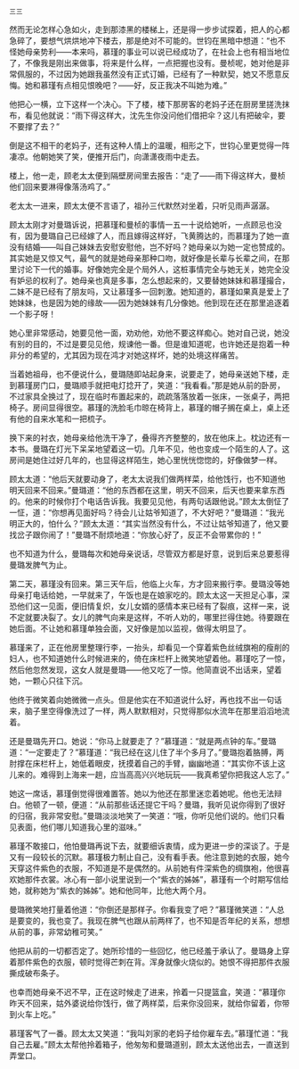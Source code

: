     三三 

   然而无论怎样心急如火，走到那漆黑的楼梯上，还是得一步步试探着，把人的心都急碎了，要想气烘烘地冲下楼去，那是绝对不可能的。世钧在黑暗中想道：“也不怪她母亲势利——本来吗，慕瑾的事业可以说已经成功了，在社会上也有相当地位了，不像我是刚出来做事，将来是什么样，一点把握也没有。曼桢呢，她对他是非常佩服的，不过因为她跟我虽然没有正式订婚，已经有了一种默契，她又不愿意反悔。她和慕瑾有点相见恨晚吧？——好，反正我决不叫她为难。”

   他把心一横，立下这样一个决心。下了楼，楼下那房客的老妈子还在厨房里搓洗抹布，看见他就说：“雨下得这样大，沈先生你没问他们借把伞？这儿有把破伞，要不要撑了去？”

   倒是这不相干的老妈子，还有这种人情上的温暖，相形之下，世钧心里更觉得一阵凄凉。他朝她笑了笑，便推开后门，向潇潇夜雨中走去。

   楼上，他一走，顾老太太便到隔壁房间里去报告：“走了——雨下得这样大，曼桢他们回来要淋得像落汤鸡了。”

   老太太一进来，顾太太便不言语了，祖孙三代默然对坐着，只听见雨声潺潺。

   顾太太刚才对曼璐诉说，把慕瑾和曼桢的事情一五一十说给她听，一点顾忌也没有，因为曼璐自己已经嫁了人，而且嫁得这样好，飞黄腾达的，而慕瑾为了她一直没有结婚——叫自己妹妹去安慰安慰他，岂不好吗？她母亲以为她一定也赞成的。其实她是又惊又气，最气的就是她母亲那种口吻，就好像是长辈与长辈之间，在那里讨论下一代的婚事。好像她完全是个局外人，这桩事情完全与她无关，她完全没有妒忌的权利了。她母亲也真是多事，怎么想起来的，又要替她妹妹和慕瑾撮合，二妹不是已经有了朋友吗，又让慕瑾多一回刺激。她知道的，慕瑾如果真是爱上了她妹妹，也是因为她的缘故——因为她妹妹有几分像她。他到现在还在那里追逐着一个影子呀！

   她心里非常感动，她要见他一面，劝劝他，劝他不要这样痴心。她对自己说，她没有别的目的，不过是要见见他，规谏他一番。但是谁知道呢，也许她还是抱着一种非分的希望的，尤其因为现在鸿才对她这样坏，她的处境这样痛苦。

   当着她祖母，也不便说什么，曼璐随即站起身来，说要走了，她母亲送她下楼，走到慕瑾房门口，曼璐顺手就把电灯捻开了，笑道：“我看看。”那是她从前的卧房，不过家具全换过了，现在临时布置起来的，疏疏落落放着一张床，一张桌子，两把椅子。房间显得很空。慕瑾的洗脸毛巾晾在椅背上，慕瑾的帽子搁在桌上，桌上还有他的自来水笔和一把梳子。

   换下来的衬衣，她母亲给他洗干净了，叠得齐齐整整的，放在他床上。枕边还有一本书。曼璐在灯光下呆呆地望着这一切。几年不见，他也变成一个陌生的人了。这房间是她住过好几年的，也显得这样陌生，她心里恍恍惚惚的，好像做梦一样。

   顾太太道：“他后天就要动身了，老太太说我们做两样菜，给他饯行，也不知道他明天回来不回来。”曼璐道：“他的东西都在这里，明天不回来，后天也要来拿东西的。他来的时候你打个电话告诉我。我要见见他，有两句话跟他说。”顾太太倒怔了一怔，道：“你想再见面好吗？待会儿让姑爷知道了，不大好吧？”曼璐道：“我光明正大的，怕什么？”顾太太道：“其实当然没有什么，不过让姑爷知道了，他又要找岔子跟你闹了！”曼璐不耐烦地道：“你放心好了，反正不会带累你的！”

   也不知道为什么，曼璐每次和她母亲说话，尽管双方都是好意，说到后来总要惹得曼璐发脾气为止。

   第二天，慕瑾没有回来。第三天午后，他临上火车，方才回来搬行李。曼璐没等她母亲打电话给她，一早就来了，午饭也是在娘家吃的。顾太太这一天担足心事，深恐他们这一见面，便旧情复炽，女儿女婿的感情本来已经有了裂痕，这样一来，说不定就要决裂了。女儿的脾气向来是这样，不听人劝的，哪里拦得住她。待要跟在她后面。不让她和慕瑾单独会面，又好像是加以监视，做得太明显了。

   慕瑾来了，正在他房里整理行李，一抬头，却看见一个穿着紫色丝绒旗袍的瘦削的妇人，也不知道她什么时候进来的，倚在床栏杆上微笑地望着他。慕瑾吃了一惊，然后他忽然发现，这女人就是曼璐——他又吃了一惊。他简直说不出话来，望着她，一颗心只往下沉。

   他终于微笑着向她微微一点头。但是他实在不知道说什么好，再也找不出一句话来，脑子里空得像洗过了一样，两人默默相对，只觉得那似水流年在那里滔滔地流着。

   还是曼璐先开口。她说：“你马上就要走了？”慕瑾道：“就是两点钟的车。”曼璐道：“一定要走了？”慕瑾道：“我已经在这儿住了半个多月了。”曼璐抱着胳膊，两肘撑在床栏杆上，她低着眼皮，抚摸着自己的手臂，幽幽地道：“其实你不该上这儿来的。难得到上海来一趟，应当高高兴兴地玩玩——我真希望你把我这人忘了。”

   她这一席话，慕瑾倒觉得很难置答。她以为他还在那里迷恋着她呢。他也无法辩白。他顿了一顿，便道：“从前那些话还提它干吗？曼璐，我听见说你得到了很好的归宿，我非常安慰。”曼璐淡淡地笑了一笑道：“哦，你听见他们说的。他们只看见表面，他们哪儿知道我心里的滋味。”

   慕瑾不敢接口，他怕曼璐再说下去，就要细诉衷情，成为更进一步的深谈了。于是又有一段较长的沉默。慕瑾极力制止自己，没有看手表。他注意到她的衣服，她今天穿这件紫色的衣服，不知道是不是偶然的。从前她有件深紫色的绸旗袍，他很喜欢她那件衣裳。冰心有一部小说里说到一个“紫衣的姊姊”，慕瑾有一个时期写信给她，就称她为“紫衣的姊姊”。她和他同年，比他大两个月。

   曼璐微笑地打量着他道：“你倒还是那样子。你看我变了吧？”慕瑾微笑道：“人总是要变的，我也变了。我现在脾气也跟从前两样了，也不知是否年纪的关系，想想从前的事，非常幼稚可笑。”

   他把从前的一切都否定了。她所珍惜的一些回忆，他已经羞于承认了。曼璐身上穿着那件紫色的衣服，顿时觉得芒刺在背。浑身就像火烧似的。她恨不得把那件衣服撕成破布条子。

   也幸而她母亲不迟不早，正在这时候走了进来，拎着一只提篮盒，笑道：“慕瑾你昨天不回来，姑外婆说给你饯行，做了两样菜，后来你没回来，就给你留着，你带到火车上吃。”

   慕瑾客气了一番。顾太太又笑道：“我叫刘家的老妈子给你雇车去。”慕瑾忙道：“我自己去雇。”顾太太帮他拎着箱子，他匆匆和曼璐道别，顾太太送他出去，一直送到弄堂口。

